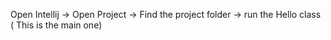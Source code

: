 
Open Intellij -> Open Project -> Find the project folder -> run the Hello class ( This is the main one)
